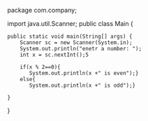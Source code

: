 package com.company;

import java.util.Scanner;
public class Main {

    public static void main(String[] args) {
        Scanner sc = new Scanner(System.in);
        System.out.println("enetr a number: ");
        int x = sc.nextInt();5

        if(x % 2==0){
           System.out.println(x +" is even");}
        else{
           System.out.println(x +" is odd");}

    }
}
